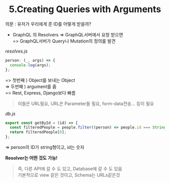 <h1 align="center">
<strong>5.Creating Queries with Arguments</strong><br>
</h1>

의문 : 유저가 우리에게 준 ID를 어떻게 받을까?

- GraphQL 의 Resolvers
  => GraphQL서버에서 요청 받으면<br>
  => GraphQL서버가 Query나 Mutation의 정의를 발견

_resolves.js_

```javascript
person: (_, args) => {
  console.log(args);
};
```

=> 첫번째 ) Object를 보내는 Object<br>
=> 두번째 ) argument를 줌<br>
=> Rest, Express, Django보다 빠름

> 이들은 URL필요, URL은 Parameter들 필요, form-data전송... 등이 필요

_db.js_

```javascript
export const getById = (id) => {
  const filteredPeople = people.filter((person) => people.id === String(id));
  return filteredPeople[0];
};
```

=> person의 ID가 string형이고, id는 숫자

<strong>Resolver는 어떤 것도 가능! </strong>

> 즉, 다른 API에 갈 수 도 있고, Database에 갈 수 도 있음<br>
> 기본적으로 view 같은 것이고, Schema는 URLs같은것
